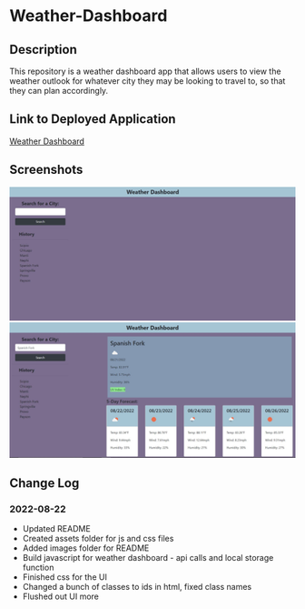 # Weather-Dashboard

## Description

This repository is a weather dashboard app that allows users to view the weather outlook for whatever city they may be looking to travel to, so that they can plan accordingly.

## Link to Deployed Application

[Weather Dashboard](https://avenix17.github.io/Weather-Dashboard/)

## Screenshots

![Before weather search](images/beforesearch.JPG)
![Weather search](images/citysearch.JPG)

## Change Log

### 2022-08-22

* Updated README
* Created assets folder for js and css files
* Added images folder for README
* Build javascript for weather dashboard - api calls and local storage function
* Finished css for the UI
* Changed a bunch of classes to ids in html, fixed class names
* Flushed out UI more